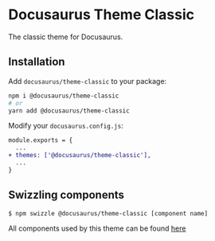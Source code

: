 # Docusaurus Theme Classic

The classic theme for Docusaurus.

## Installation

Add `docusaurus/theme-classic` to your package:

```bash
npm i @docusaurus/theme-classic
# or
yarn add @docusaurus/theme-classic
```

Modify your `docusaurus.config.js`:

```diff
module.exports = {
  ...
+ themes: ['@docusaurus/theme-classic'],
  ...
}
```

## Swizzling components

```bash
$ npm swizzle @docusaurus/theme-classic [component name]
```

All components used by this theme can be found [here](https://github.com/it990110/docusaurus/tree/main/packages/docusaurus-theme-classic/src/theme)
